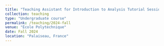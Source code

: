 ```yaml
---
title: "Teaching Assistant for Introduction to Analysis Tutorial Sessions"
collection: teaching
type: "Undergraduate course"
permalink: /teaching/2024-fall
venue: "École Polytechnique"
date: Fall 2024
location: "Palaiseau, France"
---
```

<!-- 
This is a description of a teaching experience. You can use markdown like any other post.

Heading 1
======

Heading 2
======

Heading 3
====== -->
